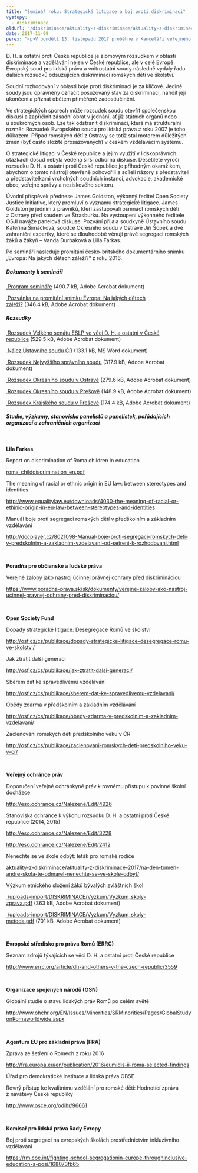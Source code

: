 ```yaml
---
title: "Seminář roku: Strategická litigace a boj proti diskriminaci"
vystupy:
  - diskriminace
oldUrl: "/diskriminace/aktuality-z-diskriminace/aktuality-z-diskriminace-2017/seminar-roku-strategicka-litigace-a-boj-proti-diskriminaci/"
date: 2017-11-09
perex: "<p>V pondělí 13. listopadu 2017 proběhne v Kanceláři veřejného ochránce práv právnický seminář s mezinárodní účastí. Připomene desetileté výroční od vynesení rozsudku Evropského soudu pro lidská práva ve věci D. H. a ostatní proti České republice. Ochránkyně pořádá tuto akci spolu s Nadací Open Society Fund Praha a Open Society Justice Initiative.</p>"
---
```


<!-- imported from the old website -->

<p>D. H. a ostatní proti České republice je zlomovým rozsudkem v oblasti diskriminace a vzdělávání nejen v České republice, ale v celé Evropě. Evropský soud pro lidská práva a vnitrostátní soudy následně vydaly řadu dalších rozsudků odsuzujících diskriminaci romských dětí ve školství.</p> <p>Soudní rozhodování v oblasti boje proti diskriminaci je za klíčové. Jedině soudy jsou oprávněny označit posuzovaný stav za diskriminaci, nařídit její ukončení a přiznat obětem přiměřené zadostiučinění.</p> <p>Ve strategických sporech může rozsudek soudu otevřít společenskou diskusi a zapříčinit zásadní obrat v jednání, ať již státních orgánů nebo u soukromých osob. Lze tak odstranit diskriminaci, která má strukturální rozměr. Rozsudek Evropského soudu pro lidská práva z roku 2007 je toho důkazem. Případ romských dětí z Ostravy se totiž stal motorem důležitých změn (byť často složitě prosazovaných) v českém vzdělávacím systému.</p> <p>O strategické litigaci v České republice a jejím využití v lidskoprávních otázkách dosud nebyla vedena širší odborná diskuse. Desetileté výročí rozsudku D. H. a ostatní proti České republice je příhodným okamžikem, abychom o tomto nástroji otevřeně pohovořili a sdíleli názory s představiteli a představitelkami vrcholných soudních instancí, advokacie, akademické obce, veřejné správy a neziskového sektoru. </p> <p>Úvodní příspěvek přednese James Goldston, výkonný ředitel Open Society Justice Initiative, který promluví o významu strategické litigace. James Goldston je jedním z právníků, kteří zastupovali osmnáct romských dětí z Ostravy před soudem ve Štrasburku. Na vystoupení výkonného ředitele OSJI naváže panelová diskuse. Pozvání přijala soudkyně Ústavního soudu Kateřina Šimáčková, soudce Okresního soudu v Ostravě Jiří Šopek a dvě zahraniční expertky, které se dlouhodobě věnují právě segregaci romských žáků a žákyň – Vanda Durbáková a Lilla Farkas.</p> <p>Po semináři následuje promítání česko-britského dokumentárního snímku „Evropa: Na jakých dětech záleží?“ z roku 2016.</p> <h5>Dokumenty k semináři</h5> <p><a title="Otevření do nového okna" href="/uploads-import/DISKRIMINACE/aktuality/Program-seminare.pdf" target="_blank"> Program semináře</a> (490.7 kB, Adobe Acrobat dokument)</p> <p><a title="Otevření do nového okna" href="/uploads-import/DISKRIMINACE/aktuality/Pozvanka-film.pdf" target="_blank"> Pozvánka na promítání snímku Evropa: Na jakých dětech záleží?</a> (346.4 kB, Adobe Acrobat dokument)</p> <h5>Rozsudky</h5> <p><a title="Otevření do nového okna" href="/uploads-import/DISKRIMINACE/aktuality/Rozsudek-ESLP.pdf" target="_blank"> Rozsudek Velkého senátu ESLP ve věci D. H. a ostatní v České republice</a> (529.5 kB, Adobe Acrobat dokument)</p> <p><a title="Otevření do nového okna" href="/uploads-import/DISKRIMINACE/aktuality/Nalez-US-CR.rtf" target="_blank"><img alt="" src="https://www.ochrance.cz/typo3/ext/od_linkdesc/icons/doc.gif" class="od_linkdesc_icon" /> Nález Ústavního soudu ČR</a> (133.1 kB, MS Word dokument)</p> <p><a title="Otevření do nového okna" href="/uploads-import/DISKRIMINACE/aktuality/Rozsudek-NSS.pdf" target="_blank"> Rozsudek Nejvyššího správního soudu</a> (317.9 kB, Adobe Acrobat dokument)</p> <p><a title="Otevření do nového okna" href="/uploads-import/DISKRIMINACE/aktuality/Rozsudek-OS-Ostrava.pdf" target="_blank"> Rozsudek Okresního soudu v Ostravě</a> (279.6 kB, Adobe Acrobat dokument)</p> <p><a title="Otevření do nového okna" href="/uploads-import/DISKRIMINACE/aktuality/Rozsudek-OS-Presov.pdf" target="_blank"> Rozsudek Okresního soudu v Prešově</a> (148.9 kB, Adobe Acrobat dokument)</p> <p><a title="Otevření do nového okna" href="/uploads-import/DISKRIMINACE/aktuality/Rozsudek-KS-Presov.pdf" target="_blank"> Rozsudek Krajského soudu v Prešově</a> (174.4 kB, Adobe Acrobat dokument)</p> <h5>Studie, výzkumy, stanoviska panelistů a panelistek, pořádajících organizací a zahraničních organizací</h5> <p> </p><p><b>Lila Farkas</b></p> <p>Report on discrimination of Roma children in education </p> <p><a title="Otevření do nového okna" href="http://ec.europa.eu/justice/discrimination/files/roma_childdiscrimination_en.pdf" target="_blank">roma_childdiscrimination_en.pdf</a>  </p> <p>The meaning of racial or ethnic origin in EU law: between stereotypes and identities</p> <p><a title="Otevření do nového okna" href="http://www.equalitylaw.eu/downloads/4030-the-meaning-of-racial-or-ethinic-origin-in-eu-law-between-stereotypes-and-identities" target="_blank">http://www.equalitylaw.eu/downloads/4030-the-meaning-of-racial-or-ethinic-origin-in-eu-law-between-stereotypes-and-identities</a>  </p> <p>Manuál boje proti segregaci romských dětí v předškolním a základním vzdělávání</p> <p><a title="Otevření do nového okna" href="http://docplayer.cz/8021098-Manual-boje-proti-segregaci-romskych-deti-v-predskolnim-a-zakladnim-vzdelavani-od-setreni-k-rozhodovani.html" target="_blank">http://docplayer.cz/8021098-Manual-boje-proti-segregaci-romskych-deti-v-predskolnim-a-zakladnim-vzdelavani-od-setreni-k-rozhodovani.html</a>  </p> <p>  </p><p><b>Poradňa pre občianske a ľudské práva</b></p> <p>Verejné žaloby jako nástroj účinnej právnej ochrany před diskrimináciou</p> <p><a href="https://www.poradna-prava.sk/sk/dokumenty/verejne-zaloby-ako-nastroj-ucinnej-pravnej-ochrany-pred-diskriminaciou/" target="_blank">https://www.poradna-prava.sk/sk/dokumenty/verejne-zaloby-ako-nastroj-ucinnej-pravnej-ochrany-pred-diskriminaciou/</a> </p> <p>  </p><p><b>Open Society Fund</b></p> <p>Dopady strategické litigace: Desegregace Romů ve školství</p> <p><a title="Otevření do nového okna" href="http://osf.cz/cs/publikace/dopady-strategicke-litigace-desegregace-romu-ve-skolstvi/" target="_blank">http://osf.cz/cs/publikace/dopady-strategicke-litigace-desegregace-romu-ve-skolstvi/</a>  </p> <p>Jak ztratit další generaci</p> <p><a title="Otevření do nového okna" href="http://osf.cz/cs/publikace/jak-ztratit-dalsi-generaci/" target="_blank">http://osf.cz/cs/publikace/jak-ztratit-dalsi-generaci/</a>  </p> <p>Sběrem dat ke spravedlivému vzdělávání</p> <p><a title="Otevření do nového okna" href="http://osf.cz/cs/publikace/sberem-dat-ke-spravedlivemu-vzdelavani/" target="_blank">http://osf.cz/cs/publikace/sberem-dat-ke-spravedlivemu-vzdelavani/</a>  </p> <p>Obědy zdarma v předškolním a základním vzdělávání</p> <p><a title="Otevření do nového okna" href="http://osf.cz/cs/publikace/obedy-zdarma-v-predskolnim-a-zakladnim-vzdelavani/" target="_blank">http://osf.cz/cs/publikace/obedy-zdarma-v-predskolnim-a-zakladnim-vzdelavani/</a>  </p> <p>Začleňování romských dětí předškolního věku v ČR</p> <p><a title="Otevření do nového okna" href="http://osf.cz/cs/publikace/zaclenovani-romskych-deti-predskolniho-veku-v-cr/" target="_blank">http://osf.cz/cs/publikace/zaclenovani-romskych-deti-predskolniho-veku-v-cr/</a>  </p> <p>  </p><p><b>Veřejný ochránce práv</b></p> <p>Doporučení veřejné ochránkyně práv k rovnému přístupu k povinné školní docházce</p> <p><a title="Otevření do nového okna" href="http://eso.ochrance.cz/Nalezene/Edit/4926" target="_blank">http://eso.ochrance.cz/Nalezene/Edit/4926</a>  </p> <p>Stanoviska ochránce k výkonu rozsudku D. H. a ostatní proti České republice (2014, 2015)</p> <p><a title="Otevření do nového okna" href="http://eso.ochrance.cz/Nalezene/Edit/3228" target="_blank">http://eso.ochrance.cz/Nalezene/Edit/3228</a>  </p> <p><a title="Otevření do nového okna" href="http://eso.ochrance.cz/Nalezene/Edit/2412" target="_blank">http://eso.ochrance.cz/Nalezene/Edit/2412</a>  </p> <p>Nenechte se ve škole odbýt: leták pro romské rodiče</p> <p><a href="https://www.ochrance.cz/diskriminace/aktuality-z-diskriminace/aktuality-z-diskriminace-2017/na-den-tumen-andre-skola-te-odmarel-nenechte-se-ve-skole-odbyt/">aktuality-z-diskriminace/aktuality-z-diskriminace-2017/na-den-tumen-andre-skola-te-odmarel-nenechte-se-ve-skole-odbyt/</a> </p> <p>Výzkum etnického složení žáků bývalých zvláštních škol</p> <p><a title="Otevření do nového okna" href="/uploads-import/DISKRIMINACE/Vyzkum/Vyzkum_skoly-zprava.pdf" target="_blank"> /uploads-import/DISKRIMINACE/Vyzkum/Vyzkum_skoly-zprava.pdf</a> (363 kB, Adobe Acrobat dokument) </p> <p><a title="Otevření do nového okna" href="/uploads-import/DISKRIMINACE/Vyzkum/Vyzkum_skoly-metoda.pdf" target="_blank"> /uploads-import/DISKRIMINACE/Vyzkum/Vyzkum_skoly-metoda.pdf</a> (701 kB, Adobe Acrobat dokument) </p> <p>  </p><p><b>Evropské středisko pro práva Romů (ERRC)</b></p> <p>Seznam zdrojů týkajících se věci D. H. a ostatní proti České republice</p> <p><a title="Otevření do nového okna" href="http://www.errc.org/article/dh-and-others-v-the-czech-republic/3559" target="_blank">http://www.errc.org/article/dh-and-others-v-the-czech-republic/3559</a>  </p> <p>  </p><p><b>Organizace spojených národů (OSN) </b></p> <p>Globální studie o stavu lidských práv Romů po celém světě</p> <p><a title="Otevření do nového okna" href="http://www.ohchr.org/EN/Issues/Minorities/SRMinorities/Pages/GlobalStudyonRomaworldwide.aspx" target="_blank">http://www.ohchr.org/EN/Issues/Minorities/SRMinorities/Pages/GlobalStudyonRomaworldwide.aspx</a>   </p> <p>   </p><p><b>Agentura EU pro základní práva (FRA)</b></p> <p>Zpráva ze šetření o Romech z roku 2016</p> <p><a title="Otevření do nového okna" href="http://fra.europa.eu/en/publication/2016/eumidis-ii-roma-selected-findings" target="_blank">http://fra.europa.eu/en/publication/2016/eumidis-ii-roma-selected-findings</a>  </p> <p>Úřad pro demokratické instituce a lidská práva OBSE</p> <p>Rovný přístup ke kvalitnímu vzdělání pro romské děti: Hodnotící zpráva z návštěvy České republiky</p> <p><a title="Otevření do nového okna" href="http://www.osce.org/odihr/96661" target="_blank">http://www.osce.org/odihr/96661</a>  </p> <p>  </p><p><b>Komisař pro lidská práva Rady Evropy </b></p> <p>Boj proti segregaci na evropských školách prostřednictvím inkluzivního vzdělávání</p> <p><a href="https://rm.coe.int/fighting-school-segregationin-europe-throughinclusive-education-a-posi/168073fb65" target="_blank">https://rm.coe.int/fighting-school-segregationin-europe-throughinclusive-education-a-posi/168073fb65</a> </p>
